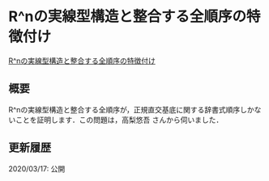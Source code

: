 # R^nの実線型構造と整合する全順序の特徴付け

[R^nの実線型構造と整合する全順序の特徴付け](files/total-order-on-rn_20200317.pdf)

## 概要

R^nの実線型構造と整合する全順序が，正規直交基底に関する辞書式順序しかないことを証明します．この問題は，高梨悠吾 さんから伺いました．

## 更新履歴

2020/03/17: 公開
